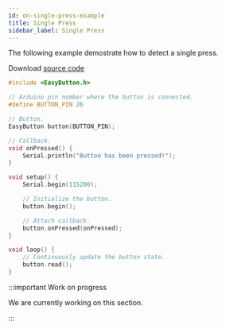 ```yaml
---
id: on-single-press-example
title: Single Press
sidebar_label: Single Press
---
```


The following example demostrate how to detect a single press.

Download [source code](https://github.com/evert-arias/EasyButton/blob/master/examples)

```cpp
#include <EasyButton.h>

// Arduino pin number where the button is connected.
#define BUTTON_PIN 26

// Button.
EasyButton button(BUTTON_PIN);

// Callback.
void onPressed() {
    Serial.println("Button has been pressed!");
}

void setup() {
    Serial.begin(115200);

  	// Initialize the button.
  	button.begin();

  	// Attach callback.
  	button.onPressed(onPressed);
}

void loop() {
    // Continuously update the button state.
  	button.read();
}
```

:::important Work on progress

We are currently working on this section.

:::

